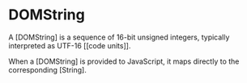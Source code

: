 # DOMString

A [DOMString] is a sequence of 16-bit unsigned integers, typically interpreted as UTF-16 [[code units]].

When a [DOMString] is provided to JavaScript, it maps directly to the corresponding [String].
